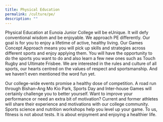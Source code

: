 ```yaml
---
title: Physical Education
permalink: /culture/pe/
description: ""
---
```

Physical Education at Eunoia Junior College will be eUnique. It will defy conventional wisdom and be enjoyable. We approach PE differently. Our goal is for you to enjoy a lifetime of active, healthy living. Our Games Concept Approach means you will pick up skills and strategies across different sports and enjoy applying them. You will have the opportunity to do the sports you want to do and also learn a few new ones such as Touch Rugby and Ultimate Frisbee. We are interested in the rules and culture of all sports, our hearts centred on the values of respect and sportsmanship. And we haven’t even mentioned the word fun yet.

Our college-wide events promise a healthy dose of competition. A road run through Bishan-Ang Mo Kio Park, Sports Day and Inter-house Games will certainly challenge you to better yourself. Want to improve your performance or need an extra bit of motivation? Current and former athletes will share their experience and motivations with our college community. Sports science and nutrition workshops help you level up your game. To us, fitness is not about tests. It is about enjoyment and enjoying a healthier life.